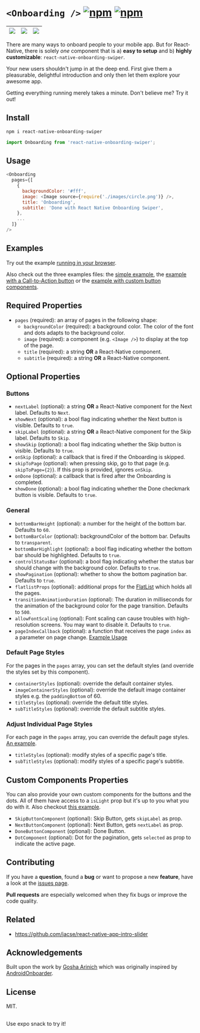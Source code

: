 # `<Onboarding />` [![npm](https://img.shields.io/npm/v/react-native-onboarding-swiper.svg)](https://www.npmjs.com/package/react-native-onboarding-swiper) [![npm](https://img.shields.io/npm/dm/react-native-onboarding-swiper.svg)](https://www.npmjs.com/package/react-native-onboarding-swiper)

| ![](demo/simple1.png) | ![](demo/simple2.png) | ![](demo/demo.gif) |
| --------------------- | --------------------- | ------------------ |


There are many ways to onboard people to your mobile app. But for React-Native, there is solely _one_ component that is a) **easy to setup** and b) **highly customizable**:
`react-native-onboarding-swiper`.

Your new users shouldn't jump in at the deep end. First give them a pleasurable, delightful introduction and only then let them explore your awesome app.

Getting everything running merely takes a minute. Don't believe me? Try it out!

## Install

```bash
npm i react-native-onboarding-swiper
```

```js
import Onboarding from 'react-native-onboarding-swiper';
```

## Usage

```js
<Onboarding
  pages={[
    {
      backgroundColor: '#fff',
      image: <Image source={require('./images/circle.png')} />,
      title: 'Onboarding',
      subtitle: 'Done with React Native Onboarding Swiper',
    },
    ...
  ]}
/>
```

## Examples

Try out the example [running in your browser](https://snack.expo.io/rk80s-CDz).

Also check out the three examples files: the [simple example](examples/Simple.js), the [example with a Call-to-Action button](examples/WithCTA.js) or the [example with custom button components](examples/CustomButtons.js).

## Required Properties

* `pages` (required): an array of pages in the following shape:
  * `backgroundColor` (required): a background color. The color of the font and dots adapts to the background color.
  * `image` (required): a component (e.g. `<Image />`) to display at the top of the page.
  * `title` (required): a string **OR** a React-Native component.
  * `subtitle` (required): a string **OR** a React-Native component.

## Optional Properties

### Buttons

* `nextLabel` (optional): a string **OR** a React-Native component for the Next label. Defaults to `Next`.
* `showNext` (optional): a bool flag indicating whether the Next button is visible. Defaults to `true`.
* `skipLabel` (optional): a string **OR** a React-Native component for the Skip label. Defaults to `Skip`.
* `showSkip` (optional): a bool flag indicating whether the Skip button is visible. Defaults to `true`.
* `onSkip` (optional): a callback that is fired if the Onboarding is skipped.
* `skipToPage` (optional): when pressing skip, go to that page (e.g. `skipToPage={2}`). If this prop is provided, ignores `onSkip`.
* `onDone` (optional): a callback that is fired after the Onboarding is completed.
* `showDone` (optional): a bool flag indicating whether the Done checkmark button is visible. Defaults to `true`.

### General

* `bottomBarHeight` (optional): a number for the height of the bottom bar. Defaults to `60`.
* `bottomBarColor` (optional): backgroundColor of the bottom bar. Defaults to `transparent`.
* `bottomBarHighlight` (optional): a bool flag indicating whether the bottom bar should be highlighted. Defaults to `true`.
* `controlStatusBar` (optional): a bool flag indicating whether the status bar should change with the background color. Defaults to `true`.
* `showPagination` (optional): whether to show the bottom pagination bar. Defaults to `true`.
* `flatlistProps` (optional): additional props for the [FlatList](https://facebook.github.io/react-native/docs/flatlist.html) which holds all the pages.
* `transitionAnimationDuration` (optional): The duration in milliseconds for the animation of the background color for the page transition. Defaults to `500`.
* `allowFontScaling` (optional): Font scaling can cause troubles with high-resolution screens. You may want to disable it. Defaults to `true`.
* `pageIndexCallback` (optional): a function that receives the page `index` as a parameter on page change. [Example Usage](https://github.com/jfilter/react-native-onboarding-swiper/pull/40)

### Default Page Styles

For the pages in the `pages` array, you can set the default styles (and override the styles set by this component).

* `containerStyles` (optional): override the default container styles.
* `imageContainerStyles` (optional): override the default image container styles e.g. the `paddingBottom` of 60.
* `titleStyles` (optional): override the default title styles.
* `subTitleStyles` (optional): override the default subtitle styles.

### Adjust Individual Page Styles

For each page in the `pages` array, you can override the default page styles. [An example](examples/CustomButtons.js).

* `titleStyles` (optional): modify styles of a specific page's title.
* `subTitleStyles` (optional): modify styles of a specific page's subtitle.

## Custom Components Properties

You can also provide your own custom components for the buttons and the dots. All of them have access to a `isLight` prop but it's up to you what you do with it. Also checkout [this example](examples/CustomButtons.js).

* `SkipButtonComponent` (optional): Skip Button, gets `skipLabel` as prop.
* `NextButtonComponent` (optional): Next Button, gets `nextLabel` as prop.
* `DoneButtonComponent` (optional): Done Button.
* `DotComponent` (optional): Dot for the pagination, gets `selected` as prop to indicate the active page.

## Contributing

If you have a **question**, found a **bug** or want to propose a new **feature**, have a look at the [issues page](https://github.com/jfilter/react-native-onboarding-swiper/issues).

**Pull requests** are especially welcomed when they fix bugs or improve the code quality.

## Related

* https://github.com/jacse/react-native-app-intro-slider

## Acknowledgements

Built upon the work by [Gosha Arinich](https://github.com/goshakkk/react-native-simple-onboarding) which was originally inspired by [AndroidOnboarder](https://github.com/chyrta/AndroidOnboarder).

## License

MIT.

##
Use expo snack to try it!
